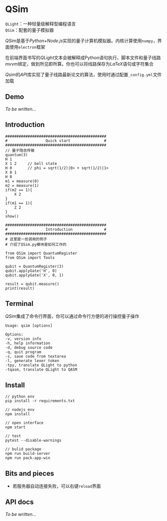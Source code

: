 # QSim
`QLight`：一种轻量级解释型编程语言  
`QSim`：配套的量子模拟器  

*QSim*是基于*Python+Node.js*实现的量子计算机模拟器。内核计算使用`numpy`，界面使用`electron`框架

在前端界面书写的*QLight*文本会被解释成Python语句执行，脚本文件和量子线路*mvvm*绑定，做到所见即所算。你也可以将线路保存为*LaTeX*语句或字符集合

*Qsim*的*API*库实现了量子线路最新论文的算法，使用时通过配置`_config.yml`文件加载

## Demo
*To be written...*

## Introduction
```
#############################################
#                 Quick start               #
#############################################
// 量子隐态传输
quantum(3)
H 1
X 1 2     // bell state
H 0       // phi = sqrt(1/2)|0> + sqrt(1/2)|1>
X 0 1
H 0
m1 = measure(0)
m2 = measure(1)
if(m2 == 1){
    X 2
}
if(m1 == 1){
    Z 2
}
show()

#############################################
#                 Introduction              #
#############################################
# 这里是一些调用的例子
# 介绍了QSim.py模块是如何工作的

from QSim import QuantumRegister
from QSim import Tools

qubit = QuantumRegister(3)
qubit.applyGate('H', 0)
qubit.applyGate('X', 0, 1)

result = qubit.measure()
print(result)
```

## Terminal
*QSim*集成了命令行界面，你可以通过命令行方便的进行操控量子操作
```
Usage: qsim [options]

Options:
-v, version info
-h, help information
-d, debug source code
-q, quit program
-s, save code from textarea
-l, generate lexer token
-tpy, translate QLight to python
-tqasm, translate QLight to QASM
```

## Install
```
// python env
pip install -r requirements.txt

// nodejs env
npm install

// open interface
npm start

// test
pytest --disable-warnings  

// bulid package
npm run build-server
npm run pack-app-win
```

## Bits and pieces
* 若服务器自动连接失败，可以右键`reload`界面

## API docs
*To be written...*

